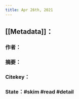 ```yaml
---
title: Apr 26th, 2021
---
```


## [[Metadata]]：
### 作者：
### 摘要：
### Citekey：
### State：#skim #read #detail
##
##
##
##
